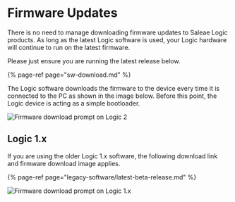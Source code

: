 # Firmware Updates

There is no need to manage downloading firmware updates to Saleae Logic products. As long as the latest Logic software is used, your Logic hardware will continue to run on the latest firmware.

Please just ensure you are running the latest release below.

{% page-ref page="sw-download.md" %}

The Logic software downloads the firmware to the device every time it is connected to the PC as shown in the image below. Before this point, the Logic device is acting as a simple bootloader.

![Firmware download prompt on Logic 2](../.gitbook/assets/screen-shot-2020-09-03-at-7.17.08-pm.png)



## Logic 1.x

If you are using the older Logic 1.x software, the following download link and firmware download image applies.

{% page-ref page="legacy-software/latest-beta-release.md" %}

![Firmware download prompt on Logic 1.x](../.gitbook/assets/2018-10-02_1032.png)



